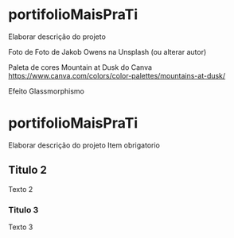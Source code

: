 # portifolioMaisPraTi

Elaborar descrição do projeto

Foto de Foto de Jakob Owens na Unsplash (ou alterar autor)

Paleta de cores Mountain at Dusk do Canva https://www.canva.com/colors/color-palettes/mountains-at-dusk/

Efeito Glassmorphismo

# portifolioMaisPraTi

Elaborar descrição do projeto
Item obrigatorio

## Titulo 2

Texto 2

### Titulo 3

Texto 3
